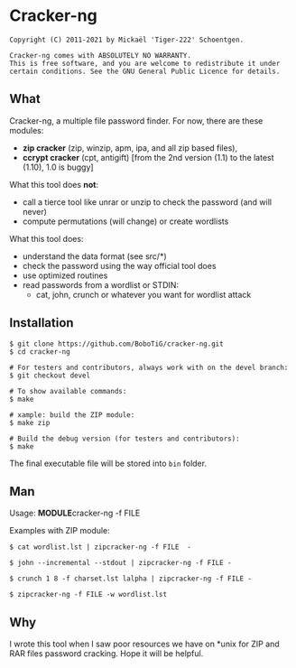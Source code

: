 Cracker-ng
==========

```
Copyright (C) 2011-2021 by Mickaël 'Tiger-222' Schoentgen.

Cracker-ng comes with ABSOLUTELY NO WARRANTY.
This is free software, and you are welcome to redistribute it under
certain conditions. See the GNU General Public Licence for details.
```

What
----

Cracker-ng, a multiple file password finder.
For now, there are these modules:

* **zip cracker** (zip, winzip, apm, ipa, and all zip based files),
* **ccrypt cracker** (cpt, antigift) [from the 2nd version (1.1) to the latest (1.10), 1.0 is buggy]

What this tool does **not**:

* call a tierce tool like unrar or unzip to check the password (and will never)
* compute permutations (will change) or create wordlists

What this tool does:

* understand the data format (see src/*)
* check the password using the way official tool does
* use optimized routines
* read passwords from a wordlist or STDIN:
	- cat, john, crunch or whatever you want for wordlist attack


Installation
---

```shell
$ git clone https://github.com/BoboTiG/cracker-ng.git
$ cd cracker-ng

# For testers and contributors, always work with on the devel branch:
$ git checkout devel

# To show available commands:
$ make

# xample: build the ZIP module:
$ make zip

# Build the debug version (for testers and contributors):
$ make
```

The final executable file will be stored into `bin` folder.


Man
---

Usage: **MODULE**cracker-ng -f FILE

Examples with ZIP module:

```shell
$ cat wordlist.lst | zipcracker-ng -f FILE  -

$ john --incremental --stdout | zipcracker-ng -f FILE -

$ crunch 1 8 -f charset.lst lalpha | zipcracker-ng -f FILE -

$ zipcracker-ng -f FILE -w wordlist.lst
```

Why
---

I wrote this tool when I saw poor resources we have on *unix for ZIP and
RAR files password cracking. Hope it will be helpful.

